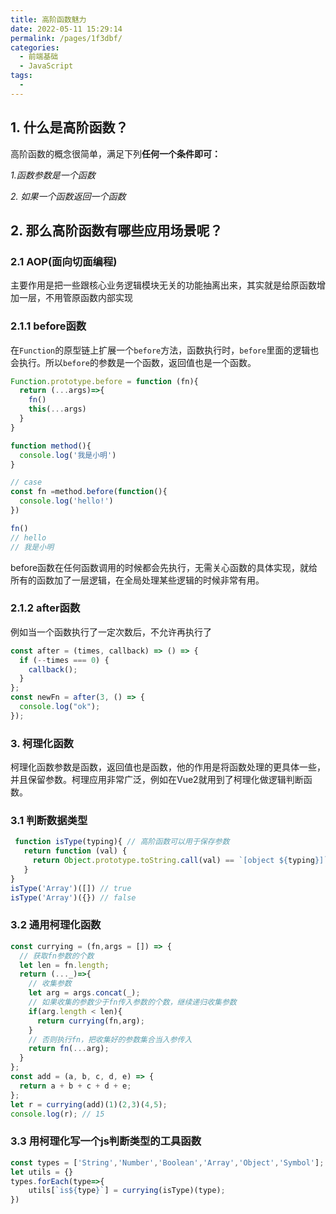 ```yaml
---
title: 高阶函数魅力
date: 2022-05-11 15:29:14
permalink: /pages/1f3dbf/
categories:
  - 前端基础
  - JavaScript
tags:
  - 
---
```


## 1. 什么是高阶函数？

高阶函数的概念很简单，满足下列**任何一个条件即可：**

*1.函数参数是一个函数*

*2. 如果一个函数返回一个函数*

<!-- more -->

## 2. 那么高阶函数有哪些应用场景呢？

### 2.1 AOP(面向切面编程)

主要作用是把一些跟核心业务逻辑模块无关的功能抽离出来，其实就是给原函数增加一层，不用管原函数内部实现

### 2.1.1 before函数

在`Function`的原型链上扩展一个`before`方法，函数执行时，`before`里面的逻辑也会执行。所以`before`的参数是一个函数，返回值也是一个函数。

```js
Function.prototype.before = function (fn){
  return (...args)=>{
    fn()
    this(...args)
  }
}

function method(){
  console.log('我是小明')
}

// case
const fn =method.before(function(){
  console.log('hello!')
})

fn()
// hello
// 我是小明
```

before函数在任何函数调用的时候都会先执行，无需关心函数的具体实现，就给所有的函数加了一层逻辑，在全局处理某些逻辑的时候非常有用。

### 2.1.2 after函数

例如当一个函数执行了一定次数后，不允许再执行了

```js
const after = (times, callback) => () => {
  if (--times === 0) {
    callback();
  }
};
const newFn = after(3, () => {
  console.log("ok");
});
```

### 3. 柯理化函数

柯理化函数参数是函数，返回值也是函数，他的作用是将函数处理的更具体一些，并且保留参数。柯理应用非常广泛，例如在Vue2就用到了柯理化做逻辑判断函数。

### 3.1 判断数据类型

```js
 function isType(typing){ // 高阶函数可以用于保存参数
   return function (val) {
     return Object.prototype.toString.call(val) == `[object ${typing}]`
   }
}
isType('Array')([]) // true
isType('Array')({}) // false
```

### 3.2 通用柯理化函数

```js
const currying = (fn,args = []) => {
  // 获取fn参数的个数
  let len = fn.length;
  return (..._)=>{
    // 收集参数
    let arg = args.concat(_);
    // 如果收集的参数少于fn传入参数的个数，继续递归收集参数
    if(arg.length < len){
      return currying(fn,arg);
    }
    // 否则执行fn，把收集好的参数集合当入参传入
    return fn(...arg);
  }
};
const add = (a, b, c, d, e) => {
  return a + b + c + d + e;
};
let r = currying(add)(1)(2,3)(4,5);
console.log(r); // 15
```

### 3.3 用柯理化写一个js判断类型的工具函数

```js
const types = ['String','Number','Boolean','Array','Object','Symbol'];
let utils = {}
types.forEach(type=>{
    utils[`is${type}`] = currying(isType)(type);
})
```